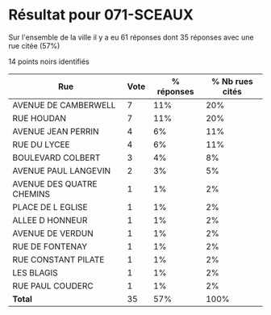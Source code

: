 # Résultat pour 071-SCEAUX

Sur l'ensemble de la ville il y a eu 61 réponses dont 35 réponses avec une rue citée (57%)

14 points noirs identifiés

| Rue | Vote | % réponses | % Nb rues cités|
|-----|------|------------|----------------|
| AVENUE DE CAMBERWELL | 7 | 11% | 20%|
| RUE HOUDAN | 7 | 11% | 20%|
| AVENUE JEAN PERRIN | 4 | 6% | 11%|
| RUE DU LYCEE | 4 | 6% | 11%|
| BOULEVARD COLBERT | 3 | 4% | 8%|
| AVENUE PAUL LANGEVIN | 2 | 3% | 5%|
| AVENUE DES QUATRE CHEMINS | 1 | 1% | 2%|
| PLACE DE L EGLISE | 1 | 1% | 2%|
| ALLEE D HONNEUR | 1 | 1% | 2%|
| AVENUE DE VERDUN | 1 | 1% | 2%|
| RUE DE FONTENAY | 1 | 1% | 2%|
| RUE CONSTANT PILATE | 1 | 1% | 2%|
| LES BLAGIS | 1 | 1% | 2%|
| RUE PAUL COUDERC | 1 | 1% | 2%|
| **Total** | 35 | 57% | 100%|
